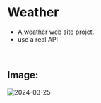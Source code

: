# Weather
- A weather web site projct.
- use a real API

<br>

## Image:

![2024-03-25](https://github.com/bardlur/Weather/assets/138980378/8b953f39-1649-472a-a90b-e0b9e0cc1c04)

